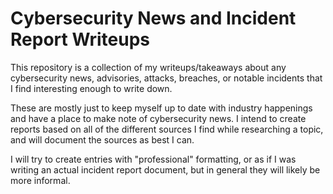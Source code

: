 # Cybersecurity News and Incident Report Writeups

This repository is a collection of my writeups/takeaways about any cybersecurity news, advisories, attacks, breaches, or notable incidents that I find interesting enough to write down. 

These are mostly just to keep myself up to date with industry happenings and have a place to make note of cybersecurity news. I intend to create reports based on all of the different sources I find while researching a topic, and will document the sources as best I can. 

I will try to create entries with "professional" formatting, or as if I was writing an actual incident report document, but in general they will likely be more informal. 
